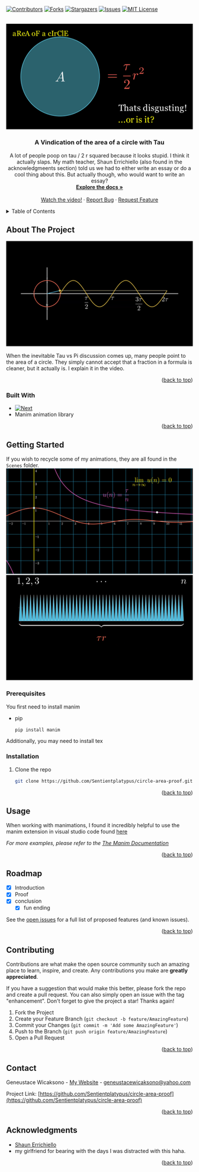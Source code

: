 <!-- Improved compatibility of back to top link: See: https://github.com/othneildrew/Best-README-Template/pull/73 -->
<a name="readme-top"></a>
<!--
*** Thanks for checking out the Best-README-Template. If you have a suggestion
*** that would make this better, please fork the repo and create a pull request
*** or simply open an issue with the tag "enhancement".
*** Don't forget to give the project a star!
*** Thanks again! Now go create something AMAZING! :D
-->



<!-- PROJECT SHIELDS -->
<!--
*** I'm using markdown "reference style" links for readability.
*** Reference links are enclosed in brackets [ ] instead of parentheses ( ).
*** See the bottom of this document for the declaration of the reference variables
*** for contributors-url, forks-url, etc. This is an optional, concise syntax you may use.
*** https://www.markdownguide.org/basic-syntax/#reference-style-links
-->
[![Contributors][contributors-shield]][contributors-url]
[![Forks][forks-shield]][forks-url]
[![Stargazers][stars-shield]][stars-url]
[![Issues][issues-shield]][issues-url]
[![MIT License][license-shield]][license-url]


<!-- PROJECT LOGO -->
<br />
<div align="center">
  <a href="https://github.com/Sentientplatypus/circle-area-proof">
    <img src="thumbnail.png" alt="Logo">
  </a>

<h3 align="center">A Vindication of the area of a circle with Tau</h3>

  <p align="center">
    A lot of people poop on tau / 2 r squared because it looks stupid. I think it actually slaps. My math teacher, Shaun Errichiello (also found in the acknowledgmeents section) told us we had to either write an essay or do a cool thing about this. But actually though, who would want to write an essay?
    <br /> 
    <a href="https://www.manim.community"><strong>Explore the docs »</strong></a>
    <br />
    <br />
    <a href="https://www.youtube.com/watch?v=Okraa2ZElrE">Watch the video!</a>
    ·
    <a href="https://github.com/Sentientplatypus/circle-area-proof/issues">Report Bug</a>
    ·
    <a href="https://github.com/Sentientplatypus/circle-area-proof/issues">Request Feature</a>
  </p>
</div>



<!-- TABLE OF CONTENTS -->
<details>
  <summary>Table of Contents</summary>
  <ol>
    <li>
      <a href="#about-the-project">About The Project</a>
      <ul>
        <li><a href="#built-with">Built With</a></li>
      </ul>
    </li>
    <li>
      <a href="#getting-started">Getting Started</a>
      <ul>
        <li><a href="#prerequisites">Prerequisites</a></li>
        <li><a href="#installation">Installation</a></li>
      </ul>
    </li>
    <li><a href="#usage">Usage</a></li>
    <li><a href="#roadmap">Roadmap</a></li>
    <li><a href="#contributing">Contributing</a></li>
    <li><a href="#license">License</a></li>
    <li><a href="#contact">Contact</a></li>
    <li><a href="#acknowledgments">Acknowledgments</a></li>
  </ol>
</details>



<!-- ABOUT THE PROJECT -->
## About The Project

[![Product Name Screen Shot][product-screenshot]](https://example.com)

When the inevitable Tau vs Pi discussion comes up, many people point to the area of a circle. They simply cannot accept that a fraction in a formula is cleaner, but it actually is. I explain it in the video.

<p align="right">(<a href="#readme-top">back to top</a>)</p>



### Built With

* [![Next][python]][python-url]
* Manim animation library

<p align="right">(<a href="#readme-top">back to top</a>)</p>



<!-- GETTING STARTED -->
## Getting Started

If you wish to recycle some of my animations, they are all found in the `Scenes` folder. 
![Alt text](image.png)
![Alt text](image-1.png)

### Prerequisites

You first need to install manim
* pip
  ```sh
  pip install manim
  ```

Additionally, you may need to install tex

### Installation


1. Clone the repo
   ```sh
   git clone https://github.com/Sentientplatypus/circle-area-proof.git
   ```


<p align="right">(<a href="#readme-top">back to top</a>)</p>



<!-- USAGE EXAMPLES -->
## Usage
When working with manimations, I found it incredibly helpful to use the manim extension in visual studio code found [here](https://marketplace.visualstudio.com/items?itemName=Rickaym.manim-sideview)

_For more examples, please refer to the [The Manim Documentation](https://www.manim.community)_

<p align="right">(<a href="#readme-top">back to top</a>)</p>



<!-- ROADMAP -->
## Roadmap

- [x] Introduction
- [x] Proof
- [x] conclusion
    - [x] fun ending

See the [open issues](https://github.com/Sentientplatypus/circle-area-proof/issues) for a full list of proposed features (and known issues).

<p align="right">(<a href="#readme-top">back to top</a>)</p>



<!-- CONTRIBUTING -->
## Contributing

Contributions are what make the open source community such an amazing place to learn, inspire, and create. Any contributions you make are **greatly appreciated**.

If you have a suggestion that would make this better, please fork the repo and create a pull request. You can also simply open an issue with the tag "enhancement".
Don't forget to give the project a star! Thanks again!

1. Fork the Project
2. Create your Feature Branch (`git checkout -b feature/AmazingFeature`)
3. Commit your Changes (`git commit -m 'Add some AmazingFeature'`)
4. Push to the Branch (`git push origin feature/AmazingFeature`)
5. Open a Pull Request

<p align="right">(<a href="#readme-top">back to top</a>)</p>


<!-- CONTACT -->
## Contact

Geneustace Wicaksono - [My Website](https://genewica.herokuapp.com) - geneustacewicaksono@yahoo.com

Project Link: [https://github.com/Sentientplatypus/circle-area-proof](https://github.com/Sentientplatypus/circle-area-proof)

<p align="right">(<a href="#readme-top">back to top</a>)</p>



<!-- ACKNOWLEDGMENTS -->
## Acknowledgments

* [Shaun Errichiello](https://twitter.com/shaunteaches?lang=en)
* my girlfriend for bearing with the days I was distracted with this haha.

<p align="right">(<a href="#readme-top">back to top</a>)</p>



<!-- MARKDOWN LINKS & IMAGES -->
<!-- https://www.markdownguide.org/basic-syntax/#reference-style-links -->
[contributors-shield]: https://img.shields.io/github/contributors/Sentientplatypus/circle-area-proof.svg?style=for-the-badge
[contributors-url]: https://github.com/Sentientplatypus/circle-area-proof/graphs/contributors
[forks-shield]: https://img.shields.io/github/forks/Sentientplatypus/circle-area-proof.svg?style=for-the-badge
[forks-url]: https://github.com/Sentientplatypus/circle-area-proof/network/members
[stars-shield]: https://img.shields.io/github/stars/Sentientplatypus/circle-area-proof.svg?style=for-the-badge
[stars-url]: https://github.com/Sentientplatypus/circle-area-proof/stargazers
[issues-shield]: https://img.shields.io/github/issues/Sentientplatypus/circle-area-proof.svg?style=for-the-badge
[issues-url]: https://github.com/Sentientplatypus/circle-area-proof/issues
[license-shield]: https://img.shields.io/github/license/Sentientplatypus/circle-area-proof.svg?style=for-the-badge
[license-url]: https://github.com/Sentientplatypus/circle-area-proof/blob/master/LICENSE.txt
[linkedin-shield]: https://img.shields.io/badge/-LinkedIn-black.svg?style=for-the-badge&logo=linkedin&colorB=555
[linkedin-url]: https://linkedin.com/in/linkedin_username
[product-screenshot]: image-2.png
[python]: https://img.shields.io/badge/Python-3776AB?style=for-the-badge&logo=python&logoColor=white
[python-url]: https://python.com

